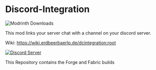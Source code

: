 # Discord-Integration
![Modrinth Downloads](https://img.shields.io/modrinth/dt/dcintegration?style=flat&logo=modrinth)

This mod links your server chat with a channel on your discord server.

Wiki: https://wiki.erdbeerbaerlp.de/dcintegration:root

[![Discord Server](https://discordapp.com/api/guilds/881880836377546824/widget.png?style=banner2)](https://discord.gg/PGPWdRBQms)


This Repository contains the Forge and Fabric builds
